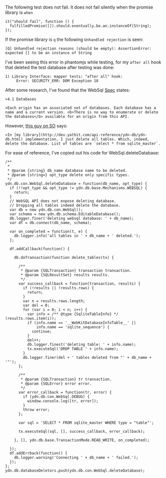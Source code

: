 The following test does not fail.  It does not fail silently when the promise library is `when`

```
it("should fail", function () {
  fulfilledPromise([]).should.eventually.be.an.instanceOf(String);
});
```

If the promise library is `q` the following `Unhandled rejection` is seen:

    [Q] Unhandled rejection reasons (should be empty): AssertionError: expected [] to be an instance of String


I've been seeing this error in phantomjs while testing, for my `after all` hook that deleted the test database after testing was done:
    
    1) Library Interface: mapper tests: "after all" hook:
         Error: SECURITY_ERR: DOM Exception 18


After some research, I've found that the WebSql [Spec](http://www.w3.org/TR/webdatabase/) states:

    >4.1 Databases

    >Each origin has an associated set of databases. Each database has a name and a current version. <b>There is no way to enumerate or delete the databases</b> available for an origin from this API.

However, [this guy on SO](http://stackoverflow.com/a/18377488/149060) says:
    
    >In [my library](http://dev.yathit.com/api-reference/ydn-db/ydn-db.html) implementation, I just delete all tables. Which, indeed, delete the database. List of tables are `select * from sqlite_master`.


For ease of reference, I've copied out his code for WebSql.deleteDatabase:
    
    /**
     *
     * @param {string} db_name database name to be deleted.
     * @param {string=} opt_type delete only specific types.
     */
    ydn.db.con.WebSql.deleteDatabase = function(db_name, opt_type) {
      if (!!opt_type && opt_type != ydn.db.base.Mechanisms.WEBSQL) {
        return;
      }
      // WebSQL API does not expose deleting database.
      // Dropping all tables indeed delete the database.
      var db = new ydn.db.con.WebSql();
      var schema = new ydn.db.schema.EditableDatabase();
      db.logger.finer('deleting websql database: ' + db_name);
      var df = db.connect(db_name, schema);

      var on_completed = function(t, e) {
        db.logger.info('all tables in ' + db_name + ' deleted.');
      };

      df.addCallback(function() {

        db.doTransaction(function delete_tables(tx) {

          /**
           * @param {SQLTransaction} transaction transaction.
           * @param {SQLResultSet} results results.
           */
          var success_callback = function(transaction, results) {
            if (!results || !results.rows) {
              return;
            }
            var n = results.rows.length;
            var del = 0;
            for (var i = 0; i < n; i++) {
              var info = /** @type {SqliteTableInfo} */ (results.rows.item(i));
              if (info.name == '__WebKitDatabaseInfoTable__' ||
                  info.name == 'sqlite_sequence') {
                continue;
              }
              del++;
              db.logger.finest('deleting table: ' + info.name);
              tx.executeSql('DROP TABLE ' + info.name);
            }
            db.logger.finer(del + ' tables deleted from "' + db_name + '"');
          };

          /**
           * @param {SQLTransaction} tr transaction.
           * @param {SQLError} error error.
           */
          var error_callback = function(tr, error) {
            if (ydn.db.con.WebSql.DEBUG) {
              window.console.log([tr, error]);
            }
            throw error;
          };

          var sql = 'SELECT * FROM sqlite_master WHERE type = "table"';

          tx.executeSql(sql, [], success_callback, error_callback);

        }, [], ydn.db.base.TransactionMode.READ_WRITE, on_completed);

      });
      df.addErrback(function() {
        db.logger.warning('Connecting ' + db_name + ' failed.');
      });
    };
    ydn.db.databaseDeletors.push(ydn.db.con.WebSql.deleteDatabase);
